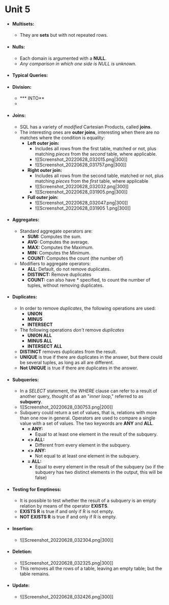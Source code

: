 # Unit 5
- #### Multisets:
	- They are **sets** but with not repeated rows.
- #### Nulls:
	- Each domain is argumented with a **NULL**.
	- *Any comparison in which one side is NULL is unknown.*
- #### Typical Queries:
- #### Division:
	- *** INTO**
	- 
- #### Joins:
	- SQL has a variety of *modified* Cartesian Products, called **joins**.
	- The interesting ones are **outer joins**, interesting when there are no matches where the condition is equality:
		- **Left outer join:**
			- Includes all rows from the first table, matched or not, plus matching *pieces* from the *second* table, where applicable.
			- ![[Screenshot_20220628_032015.png|300]]
			- ![[Screenshot_20220628_031757.png|300]]
		- **Right outer join:**
			- Includes all rows from the second table, matched or not, plus matching *pieces* from the *first* table, where applicable
			- ![[Screenshot_20220628_032032.png|300]]
			- ![[Screenshot_20220628_031905.png|300]]
		- **Full outer join:**
			- ![[Screenshot_20220628_032047.png|300]]
			- ![[Screenshot_20220628_031905 1.png|300]]
	
- #### Aggregates:
	- Standard aggregate operators are:
		- **SUM:** Computes the sum.
		- **AVG:** Computes the average.
		- **MAX:** Computes the Maximum.
		- **MIN:** Computes the Minimum.
		- **COUNT:** Computes the count (the number of)
	- Modifiers to aggregate operators:
		- **ALL**: Default, do not remove duplicates.
		- **DISTINCT:** Remove duplicates
		- **COUNT:** can also have * specified, to count the number of tuples, without removing duplicates.
- #### Duplicates:
	- In order to remove *duplicates*, the following operations are used:
		- **UNION**
		- **MINUS**
		- **INTERSECT**
	- The following operations *don't* remove *duplicates*
		- **UNION ALL**
		- **MINUS ALL**
		- **INTERSECT ALL**
	- **DISTINCT** removes duplicates from the result.
	- **UNIQUE** is true if there are duplicates in the answer, but there could be several tuples, as long as all are different.
	- **Not UNIQUE** is true if there are duplicates in the answer.
- #### Subqueries:
	- In a *SELECT* statement, the *WHERE* clause can refer to a result of another query, thought of as an "*inner loop*," referred to as **subquery**.
	- ![[Screenshot_20220628_030753.png|200]]
	- Subquery could return a set of values, that is, relations with more than one row in general. Operators are used to compare a single value with a set of values. The two keywords are **ANY** and **ALL**.
		- **= ANY:**
			- Equal to at least one element in the result of the subquery.
		- **<> ALL:**
			- Different from every element in the subquery.
		- **<> ANY:**
			- Not equal to at least one element in the subquery.
		- **= ALL:**
			- Equal to every element in the result of the subquery (so if the subquery has two distinct elements in the output, this will be false)
- #### Testing for Emptiness:
	- It is possible to test whether the result of a subquery is an empty relation by means of the operator **EXISTS**.
	- **EXISTS R** is true if and only if R is not empty.
	- **NOT EXISTS R** is true if and only if R is empty.
- #### Insertion:
	- ![[Screenshot_20220628_032304.png|300]]
- #### Deletion:
	- ![[Screenshot_20220628_032325.png|300]]
	- This removes all the rows of a table, leaving an empty table; but the table remains.
- #### Update:
	- ![[Screenshot_20220628_032426.png|300]]